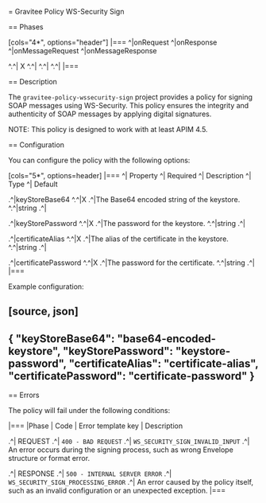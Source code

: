 = Gravitee Policy WS-Security Sign

== Phases

[cols="4*", options="header"]
|===
^|onRequest
^|onResponse
^|onMessageRequest
^|onMessageResponse

^.^| X
^.^|
^.^|
^.^|
|===

== Description

The `gravitee-policy-wssecurity-sign` project provides a policy for signing SOAP messages using WS-Security. This policy ensures the integrity and authenticity of SOAP messages by applying digital signatures.

NOTE: This policy is designed to work with at least APIM 4.5.

== Configuration

You can configure the policy with the following options:

[cols="5*", options=header]
|===
^| Property
^| Required
^| Description
^| Type
^| Default

.^|keyStoreBase64
^.^|X
.^|The Base64 encoded string of the keystore.
^.^|string
.^|

.^|keyStorePassword
^.^|X
.^|The password for the keystore.
^.^|string
.^|

.^|certificateAlias
^.^|X
.^|The alias of the certificate in the keystore.
^.^|string
.^|

.^|certificatePassword
^.^|X
.^|The password for the certificate.
^.^|string
.^|
|===

Example configuration:

[source, json]
----
{
    "keyStoreBase64": "base64-encoded-keystore",
    "keyStorePassword": "keystore-password",
    "certificateAlias": "certificate-alias",
    "certificatePassword": "certificate-password"
}
----

== Errors

The policy will fail under the following conditions:

|===
|Phase | Code | Error template key | Description

.^| REQUEST
.^| `400 - BAD REQUEST`
.^| `WS_SECURITY_SIGN_INVALID_INPUT`
.^| An error occurs during the signing process, such as wrong Envelope structure or format error.

.^| RESPONSE
.^| `500 - INTERNAL SERVER ERROR`
.^| `WS_SECURITY_SIGN_PROCESSING_ERROR`
.^| An error caused by the policy itself, such as an invalid configuration or an unexpected exception.
|===
